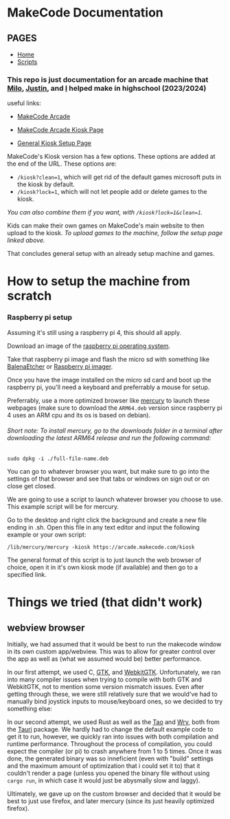 # MakeCode Documentation

## PAGES
* [Home](/)
* [Scripts](/scripts/)

### This repo is just documentation for an arcade machine that [Milo](https://github.com/melonkgur), [Justin](https://github.com/Jbay33), and [I](https://github.com/mpot05) helped make in highschool (2023/2024)

useful links:

* [MakeCode Arcade](https://arcade.makecode.com)

* [MakeCode Arcade Kiosk Page](https://arcade.makecode.com/kiosk)

* [General Kiosk Setup Page](https://arcade.makecode.com/hardware/kiosk)

MakeCode's Kiosk version has a few options. These options are added at the end of the URL. 
These options are: 

* `/kiosk?clean=1`, which will get rid of the default games microsoft puts in the kiosk by default. 
* `/kiosk?lock=1`, which will not let people add or delete games to the kiosk.

*You can also combine them if you want, with `/kiosk?lock=1&clean=1`.*

Kids can make their own games on MakeCode's main website to then upload to the kiosk. 
*To upload games to the machine, follow the setup page linked above.*

That concludes general setup with an already setup machine and games. 

# How to setup the machine from scratch

### Raspberry pi setup

Assuming it's still using a raspberry pi 4, this should all apply.

Download an image of the [raspberry pi operating system](https://www.raspberrypi.com/software/).

Take that raspberry pi image and flash the micro sd with something like [BalenaEtcher](https://etcher.balena.io/) or [Raspberry pi imager](https://www.raspberrypi.com/software/).

Once you have the image installed on the micro sd card and boot up the raspberry pi, you'll need a keyboard and preferrably a mouse for setup.

Preferrably, use a more optimized browser like [mercury](https://github.com/Alex313031/Mercury/releases) to launch these webpages (make sure to download the `ARM64.deb` version since raspberry pi 4 uses an ARM cpu and its os is based on debian).

###### Short note: To install mercury, go to the downloads folder in a terminal after downloading the latest ARM64 release and run the following command: 

`sudo dpkg -i ./full-file-name.deb`

You can go to whatever browser you want, but make sure to go into the settings of that browser and see that tabs or windows on sign out or on close get closed.

We are going to use a script to launch whatever browser you choose to use. This example script will be for mercury.

Go to the desktop and right click the background and create a new file ending in .sh. Open this file in any text editor and input the following example or your own script: 

`/lib/mercury/mercury -kiosk https://arcade.makecode.com/kiosk`

The general format of this script is to just launch the web browser of choice, open it in it's own kiosk mode (if available) and then go to a specified link.

# Things we tried (that didn't work)

## webview browser

Initially, we had assumed that it would be best to run the makecode window in its own custom app/webview. This was to allow for greater control over the app as well as (what we assumed would be) better performance. 

In our first attempt, we used C, [GTK](https://www.gtk.org/), and [WebkitGTK](https://webkitgtk.org/). Unfortunately, we ran into many compiler issues when trying to compile with both GTK and WebkitGTK, not to mention some version mismatch issues. Even after getting through these, we were still relatively sure that we would've had to manually bind joystick inputs to mouse/keyboard ones, so we decided to try something else:

In our second attempt, we used Rust as well as the [Tao](https://github.com/tauri-apps/tao) and [Wry](https://github.com/tauri-apps/wry), both from the [Tauri](https://github.com/tauri-apps/tauri) package. We hardly had to change the default example code to get it to run, however, we quickly ran into issues with both compilation and runtime performance. Throughout the process of compilation, you could expect the compiler (or pi) to crash anywhere from 1 to 5 times. Once it was done, the generated binary was so inneficient (even with "build" settings and the maximum amount of optimization that i could set it to) that it couldn't render a page (unless you opened the binary file without using `cargo run`, in which case it would just be abysmally slow and laggy). 

Ultimately, we gave up on the custom browser and decided that it would be best to just use firefox, and later mercury (since its just heavily optimized firefox). 
